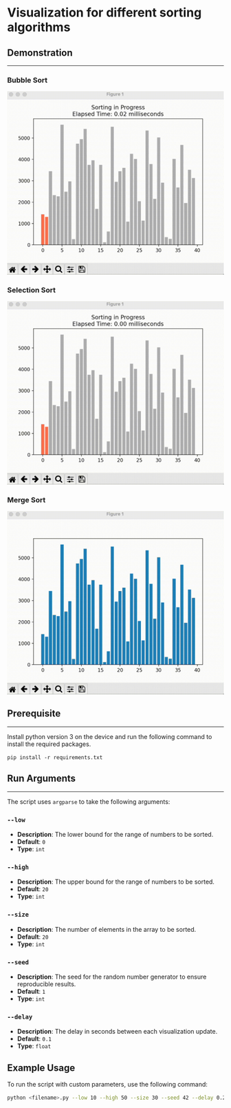 # Visualization for different sorting algorithms

## Demonstration
---

### Bubble Sort
![](https://github.com/aditya-me13/Algo-Visualisation-Toolkit/blob/main/Sorting%20Algorithms/Gifs/Bubble.gif)


### Selection Sort
![](https://github.com/aditya-me13/Algo-Visualisation-Toolkit/blob/main/Sorting%20Algorithms/Gifs/Selection.gif)


### Merge Sort
![](https://github.com/aditya-me13/Algo-Visualisation-Toolkit/blob/main/Sorting%20Algorithms/Gifs/Merge.gif)


## Prerequisite
---

Install python version 3 on the device and run the following command to install the required packages.
```
pip install -r requirements.txt
```

## Run Arguments
---

The script uses `argparse` to take the following arguments:

### `--low`

- **Description**: The lower bound for the range of numbers to be sorted.
- **Default**: `0`
- **Type**: `int`

### `--high`

- **Description**: The upper bound for the range of numbers to be sorted.
- **Default**: `20`
- **Type**: `int`

### `--size`

- **Description**: The number of elements in the array to be sorted.
- **Default**: `20`
- **Type**: `int`

### `--seed`

- **Description**: The seed for the random number generator to ensure reproducible results.
- **Default**: `1`
- **Type**: `int`

### `--delay`

- **Description**: The delay in seconds between each visualization update.
- **Default**: `0.1`
- **Type**: `float`

## Example Usage

To run the script with custom parameters, use the following command:

```bash
python <filename>.py --low 10 --high 50 --size 30 --seed 42 --delay 0.2
```
